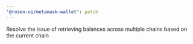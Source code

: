 ```yaml
---
'@rosen-ui/metamask-wallet': patch
---
```


Resolve the issue of retrieving balances across multiple chains based on the current chain

